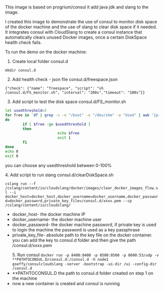 This image is based on progrium/consul
it add java jdk and slang to the image.

I created this image to demonstrate the use of consul to monitor disk space of the docker machine and the use of slang to clear disk space if it needed.
It integrates consul with CloudSlang to create a consul instance that automatically clears unused Docker images, once a certain DiskSpace health check fails.

To run the demo on the docker machine:

1. <p>Create local folder consul.d
`mkdir consul.d`</p>

2. <p>Add health check - json file consul.d/freespace.json
`{"check": {"name": "freespace", "script": "sh /consul.d/FS_monitor.sh", "interval": "200s","timeout": "100s"}}`</p>

3. <p>Add script to test the disk space consul.d/FS_monitor.sh 

``` bash
let usedthreshold=5
for free in `df | grep -v -e "/boot" -e "/dev/shm" -e "Used" | awk '{print $5}' | cut -d"%" -f1`
do
        if [ $free -ge $usedthreshold ]
        then
                        echo $free
                        exit 1
        fi
done
echo 0
exit 0 
```  
you can choose any usedthreshold between 0-100% </p>
4. Add script to run slang consul.d/clearDiskSpace.sh <p>

`cslang run --f /cslang/content/io/cloudslang/docker/images/clear_docker_images_flow.sl --i docker_host=docker_host,docker_username=docker_username,docker_password=docker_password,private_key_file=/consul.d/xxxx.pem --cp /cslang/content/io/cloudslang/`
  * docker_host- the docker machine IP
  * docker_username- the docker machine user
  * docker_password- the docker machine password, if private key is used to login the machine the password is used as a key passphrase
  * private_key_file- absolute path to the key file on the docker container. you can add the key to consul.d folder and then give the path /consul.d/xxxx.pem</p>5. Run consul `docker run -p 8400:8400 -p 8500:8500 -p 8600:53/udp -v **PATHֹTOCONSUL.D/consul.d:/consul.d -h node1 gseffy/consulcloudslang -server -bootstrap -ui-dir /ui -config-dir /consul.d`
   * **PATHֹTOCONSUL.D the path to consul.d folder created on step 1 on the machine
   * now a new container is created and consul is running

